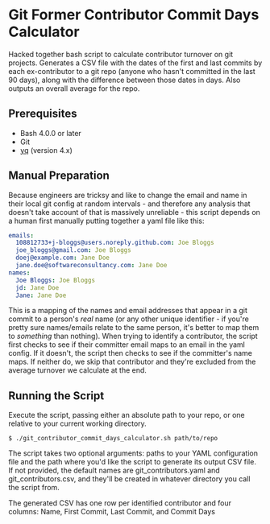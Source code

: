 # Git Former Contributor Commit Days Calculator

Hacked together bash script to calculate contributor turnover on git projects. Generates a CSV file with the dates of the first and last commits by each ex-contributor to a git repo (anyone who hasn't committed in the last 90 days), along with the difference between those dates in days. Also outputs an overall average for the repo.

## Prerequisites
* Bash 4.0.0 or later
* Git
* [yq](https://mikefarah.gitbook.io/yq/) (version 4.x)

## Manual Preparation

Because engineers are tricksy and like to change the email and name in their local git config at random intervals - and therefore any analysis that doesn't take account of that is massively unreliable - this script depends on a human first manually putting together a yaml file like this:

```yaml
emails:
  108812733+j-bloggs@users.noreply.github.com: Joe Bloggs
  joe_bloggs@gmail.com: Joe Bloggs
  doej@example.com: Jane Doe
  jane.doe@softwareconsultancy.com: Jane Doe
names:
  Joe Bloggs: Joe Bloggs
  jd: Jane Doe
  Jane: Jane Doe
```

This is a mapping of the names and email addresses that appear in a git commit to a person's _real_ name (or any other unique identifier - if you're pretty sure names/emails relate to the same person, it's better to map them to _something_ than nothing). When trying to identify a contributor, the script first checks to see if their committer email maps to an email in the yaml config. If it doesn't, the script then checks to see if the committer's name maps. If neither do, we skip that contributor and they're excluded from the average turnover we calculate at the end.

## Running the Script

Execute the script, passing either an absolute path to your repo, or one relative to your current working directory.

```console
$ ./git_contributor_commit_days_calculator.sh path/to/repo
```

The script takes two optional arguments: paths to your YAML configuration file and the path where you'd like the script to generate its output CSV file. If not provided, the default names are git_contributors.yaml and git_contributors.csv, and they'll be created in whatever directory you call the script from.

The generated CSV has one row per identified contributor and  four columns: Name, First Commit, Last Commit, and Commit Days
